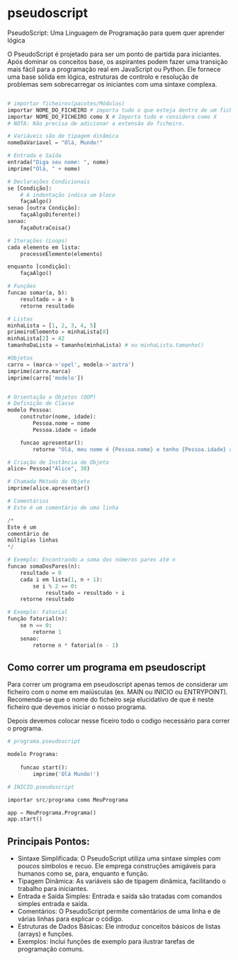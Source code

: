 # pseudoscript
PseudoScript: Uma Linguagem de Programação para quem quer aprender lógica

O PseudoScript é projetado para ser um ponto de partida para iniciantes. Após dominar os conceitos base, os aspirantes podem fazer uma transição mais fácil para a programação real em JavaScript ou Python. Ele fornece uma base sólida em lógica, estruturas de controlo e resolução de problemas sem sobrecarregar os iniciantes com uma sintaxe complexa.

```python

# importar ficheiros(pacotes/Módulos)
importar NOME_DO_FICHEIRO # importa tudo o que esteja dentro de um ficheiro
importar NOME_DO_FICHEIRO como X # Importa tudo e considera como X
# NOTA: Não precisa de adicionar a extensão do ficheiro.

# Variáveis são de tipagem dinâmica
nomeDaVariavel = "Olá, Mundo!"

# Entrada e Saída
entrada("Diga seu nome: ", nome)
imprime("Olá, " + nome)

# Declarações Condicionais
se [Condição]:
    # A indentação indica um bloco
    façaAlgo()
senao [outra Condição]:
    façaAlgoDiferente()
senao:
    façaOutraCoisa()

# Iterações (Loops)
cada elemento em lista:
    processeElemento(elemento)

enquanto [condição]:
    façaAlgo()

# Funções
funcao somar(a, b):
    resultado = a + b
    retorne resultado

# Listas
minhaLista = [1, 2, 3, 4, 5]
primeiroElemento = minhaLista[0]
minhaLista[2] = 42
tamanhoDaLista = tamanho(minhaLista) # ou minhaLista.tamanho()

#Objetos
carro = (marca->'opel', modelo->'astra')
imprime(carro.marca)
imprime(carro['modelo'])


# Orientação a Objetos (OOP)
# Definição de Classe
modelo Pessoa:
    construtor(nome, idade):
        Pessoa.nome = nome
        Pessoa.idade = idade

    funcao apresentar():
        retorne "Olá, meu nome é {Pessoa.nome} e tenho {Pessoa.idade} anos."

# Criação de Instância de Objeto
alice= Pessoa("Alice", 30)

# Chamada Método do Objeto
imprime(alice.apresentar()

# Comentários
# Este é um comentário de uma linha

/*
Este é um
comentário de
múltiplas linhas
*/

# Exemplo: Encontrando a soma dos números pares até n
funcao somaDosPares(n):
    resultado = 0
    cada i em lista(1, n + 1):
        se i % 2 == 0:
            resultado = resultado + i
    retorne resultado

# Exemplo: Fatorial
função fatorial(n):
    se n == 0:
        retorne 1
    senao:
        retorne n * fatorial(n - 1)

```

## Como correr um programa em pseudoscript
Para correr um programa em pseudoscript apenas temos de considerar um ficheiro
com o nome em maiúsculas (ex. MAIN ou INICIO ou ENTRYPOINT). Recomenda-se que o
nome do ficheiro seja elucidativo de que é neste ficheiro que devemos iniciar o 
nosso programa.

Depois devemos colocar nesse ficeiro todo o codigo necessário para correr o 
programa.

```python
# programa.pseudoscript

modelo Programa:
    
    funcao start():
        imprime('Olá Mundo!')

```

```python
# INICIO.pseudoscript

importar src/programa como MeuPrograma

app = MeuPrograma.Programa()
app.start()

```
## Principais Pontos:

- Sintaxe Simplificada: O PseudoScript utiliza uma sintaxe simples com poucos símbolos e recuo. Ele emprega construções amigáveis para humanos como se, para, enquanto e função.
- Tipagem Dinâmica: As variáveis são de tipagem dinâmica, facilitando o trabalho para iniciantes.
- Entrada e Saída Simples: Entrada e saída são tratadas com comandos simples entrada e saída.
- Comentários: O PseudoScript permite comentários de uma linha e de várias linhas para explicar o código.
- Estruturas de Dados Básicas: Ele introduz conceitos básicos de listas (arrays) e funções.
- Exemplos: Inclui funções de exemplo para ilustrar tarefas de programação comuns.
